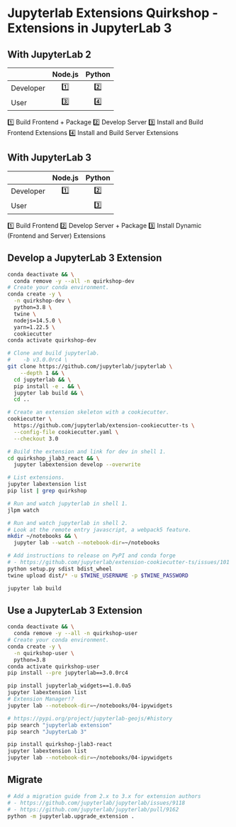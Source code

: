 # Jupyterlab Extensions Quirkshop - Extensions in JupyterLab 3

## With JupyterLab 2

|              | Node.js   | Python    |
| -------------|:---------:|:---------:|
| Developer    |1️⃣         |2️⃣         |
| User         |3️⃣         |4️⃣         |

1️⃣ Build Frontend + Package
2️⃣ Develop Server
3️⃣ Install and Build Frontend Extensions
4️⃣ Install and Build Server Extensions

## With JupyterLab 3

|              | Node.js   | Python    |
| -------------|:---------:|:---------:|
| Developer    |1️⃣         |2️⃣         |
| User         |         |3️⃣          |

1️⃣ Build Frontend
2️⃣ Develop Server + Package
3️⃣ Install Dynamic (Frontend and Server) Extensions

## Develop a JupyterLab 3 Extension

```bash
conda deactivate && \
  conda remove -y --all -n quirkshop-dev
# Create your conda environment.
conda create -y \
  -n quirkshop-dev \
  python=3.8 \
  twine \
  nodejs=14.5.0 \
  yarn=1.22.5 \
  cookiecutter
conda activate quirkshop-dev
```

```bash
# Clone and build jupyterlab.
#    -b v3.0.0rc4 \
git clone https://github.com/jupyterlab/jupyterlab \
    --depth 1 && \
  cd jupyterlab && \
  pip install -e . && \
  jupyter lab build && \
  cd ..
```

```bash
# Create an extension skeleton with a cookiecutter.
cookiecutter \
  https://github.com/jupyterlab/extension-cookiecutter-ts \
  --config-file cookiecutter.yaml \
  --checkout 3.0
```

```bash
# Build the extension and link for dev in shell 1.
cd quirkshop_jlab3_react && \
  jupyter labextension develop --overwrite
```

```bash
# List extensions.
jupyter labextension list
pip list | grep quirkshop
```

```bash
# Run and watch jupyterlab in shell 1.
jlpm watch
```

```bash
# Run and watch jupyterlab in shell 2.
# Look at the remote entry javascript, a webpack5 feature.
mkdir ~/notebooks && \
  jupyter lab --watch --notebook-dir=~/notebooks
```

```bash
# Add instructions to release on PyPI and conda forge
# - https://github.com/jupyterlab/extension-cookiecutter-ts/issues/101
python setup.py sdist bdist_wheel
twine upload dist/* -u $TWINE_USERNAME -p $TWINE_PASSWORD
```

```bash
jupyter lab build
```

## Use a JupyterLab 3 Extension

```bash
conda deactivate && \
  conda remove -y --all -n quirkshop-user
# Create your conda environment.
conda create -y \
  -n quirkshop-user \
  python=3.8
conda activate quirkshop-user
pip install --pre jupyterlab==3.0.0rc4
```

```bash
pip install jupyterlab_widgets==1.0.0a5
jupyter labextension list
# Extension Manager!?
jupyter lab --notebook-dir=~/notebooks/04-ipywidgets
```

```bash
# https://pypi.org/project/jupyterlab-geojs/#history
pip search "jupyterlab extension"
pip search "JupyterLab 3"
```

```bash
pip install quirkshop-jlab3-react
jupyter labextension list
jupyter lab --notebook-dir=~/notebooks/04-ipywidgets
```

## Migrate

```bash
# Add a migration guide from 2.x to 3.x for extension authors
# - https://github.com/jupyterlab/jupyterlab/issues/9118
# - https://github.com/jupyterlab/jupyterlab/pull/9162
python -m jupyterlab.upgrade_extension .
```
